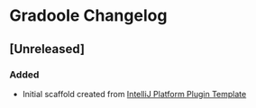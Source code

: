 <!-- Keep a Changelog guide -> https://keepachangelog.com -->

# Gradoole Changelog

## [Unreleased]
### Added
- Initial scaffold created from [IntelliJ Platform Plugin Template](https://github.com/JetBrains/intellij-platform-plugin-template)
